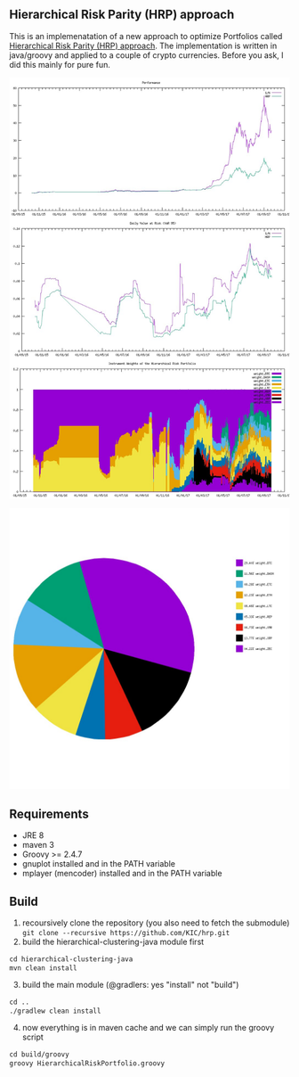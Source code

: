## Hierarchical Risk Parity (HRP) approach
This is an implemenatation of a new approach to optimize Portfolios called [Hierarchical Risk Parity (HRP) approach](https://papers.ssrn.com/sol3/papers.cfm?abstract_id=2708678). 
The implementation is written in java/groovy and applied to a couple of crypto currencies. Before you ask, I did this mainly for pure fun.

![Backtest](hrp-backtest.jpg)

![current](hrp-current.jpg)


## Requirements
* JRE 8
* maven 3
* Groovy >= 2.4.7
* gnuplot installed and in the PATH variable
* mplayer (mencoder) installed and in the PATH variable

## Build
1. recoursively clone the repository  (you also need to fetch the submodule)<br>`git clone --recursive https://github.com/KIC/hrp.git`
2. build the hierarchical-clustering-java module first 
```
cd hierarchical-clustering-java
mvn clean install
```
3. build the main module (@gradlers: yes "install" not "build")
```
cd ..
./gradlew clean install
```
4. now everything is in maven cache and we can simply run the groovy script
```
cd build/groovy
groovy HierarchicalRiskPortfolio.groovy
```
